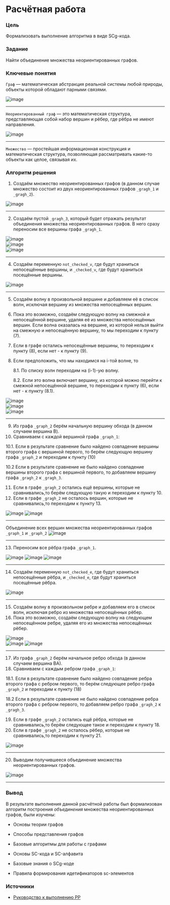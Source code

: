 # Расчётная работа

### Цель

Формализовать выполнение алгоритма в виде SCg-кода.

### Задание

Найти объединение множества неориентированных графов.

### Ключевые понятия

`Граф` — математическая абстракция реальной системы любой природы, объекты которой обладают парными связями.

![image](https://github.com/iis-32170x/RPIIS/blob/d995a1d835d442689442e042789aae0cc76c114f/images/UsualGraph.png)
***

`Неориентированный граф` —  это математическая структура, представляющая собой набор вершин и рёбер, где рёбра не имеют направления.

![image](https://github.com/iis-32170x/RPIIS/blob/d995a1d835d442689442e042789aae0cc76c114f/images/NonOrientedGraph.png)
***

`Множество` — простейшая информационная конструкция и математическая структура,
позволяющая рассматривать какие-то объекты как целое, связывая их.


### Алгоритм решения 

1. Создаём множество неориентированных графов (в данном случае множество состоит из двух неориентированных графов `_gragh_1` и `_gragh_2`).
      
![image](https://github.com/iis-32170x/RPIIS/blob/d995a1d835d442689442e042789aae0cc76c114f/images/RR.png)
***

2. Создаём пустой `_gragh_3`, который будет отражать результат объединения множества неориентированных графов. В него сразу переносим все вершины графа `_gragh_1`.
     
![image](https://github.com/iis-32170x/RPIIS/blob/d995a1d835d442689442e042789aae0cc76c114f/images/RR1.png)   
![image](https://github.com/iis-32170x/RPIIS/blob/d995a1d835d442689442e042789aae0cc76c114f/images/RR2.png)     
![image](https://github.com/iis-32170x/RPIIS/blob/d995a1d835d442689442e042789aae0cc76c114f/images/RR3.png)
***

4. Создаём переменную `not_checked_v`, где будут храниться непосещённые вершины, и `_checked_v`, где будут храниться посещённые вершины.
         
![image](https://github.com/iis-32170x/RPIIS/blob/d995a1d835d442689442e042789aae0cc76c114f/images/RR4.png)
***

5. Создаём волну в произвольной вершине и добавляем её в список волн, исключая вершину из множества непосещённых вершин.
6. Пока это возможно, создаём следующую волну на смежной и непосещённой вершине, удаляя её из множества непосещённых вершин. Если волна оказалась на вершине, из которой нельзя выйти на смежную и непосещённую вершину, то мы переходим к пункту (7).
7. Если в графе остались непосещённые вершины, то переходим к пункту (8), если нет - к пункту (9).
8. Если предположить, что мы находимся на i-той волне, то

    8.1. По списку волн переходим на (i-1)-ую волну.

    8.2. Если это волна включает вершину, из которой можно перейти к смежной непосещённой вершине, то переходим к пункту (6), если нет - к пункту (8.1).
          
![image](https://github.com/iis-32170x/RPIIS/blob/d995a1d835d442689442e042789aae0cc76c114f/images/RR5.png)  
![image](https://github.com/iis-32170x/RPIIS/blob/d995a1d835d442689442e042789aae0cc76c114f/images/RR6.png)      
![image](https://github.com/iis-32170x/RPIIS/blob/d995a1d835d442689442e042789aae0cc76c114f/images/RR7.png)
***

9.  Из графа `_graph_2` берём начальную вершину обхода (в данном случаем вершина B).
10. Сравниваем с каждой вершиной графа `_graph_1`:

   10.1. Если в результате сравнение было найдено совпадение вершины второго графа с вершиной первого, то берём следующую вершину графа `_graph_2` и переходим к пункту (10)

   10.2 Если в результате сравнение не было найдено совпадение вершины второго графа с вершиной первого, то добавляем вершину графа `_gragh_2` к `_gragh_3`.

11. Если в графе `_gragh_2` остались ещё вершины, которые не сравнивались,то берём следующую такую и переходим к пункту 10.
12. Если в графе `_gragh_2` не осталось вершин, которые не сравнивались,то переходим к пункту 13.
      
![image](https://github.com/iis-32170x/RPIIS/blob/d995a1d835d442689442e042789aae0cc76c114f/images/RR8.png)
![image](https://github.com/iis-32170x/RPIIS/blob/d995a1d835d442689442e042789aae0cc76c114f/images/RR9.png)
***
Объединение всех вершин множества неориентированных графов `_graph_1` и `_graph_2`
![image](https://github.com/iis-32170x/RPIIS/blob/d995a1d835d442689442e042789aae0cc76c114f/images/RR10.png)
***

13. Переносим все рёбра графа `_graph_1`.
    
![image](https://github.com/iis-32170x/RPIIS/blob/d995a1d835d442689442e042789aae0cc76c114f/images/RR11.png)
![image](https://github.com/iis-32170x/RPIIS/blob/d995a1d835d442689442e042789aae0cc76c114f/images/RR12.png)
![image](https://github.com/iis-32170x/RPIIS/blob/d995a1d835d442689442e042789aae0cc76c114f/images/RR13.png)
***

14. Создаём переменную `not_checked_e`, где будут храниться непосещённые рёбра, и `_checked_е`, где будут храниться посещённые рёбра.
         
![image](https://github.com/iis-32170x/RPIIS/blob/d995a1d835d442689442e042789aae0cc76c114f/images/RR14.png)
***

15. Создаём волну в произвольном ребре и добавляем его в список волн, исключая ребро из множества непосещённых рёбер.
16. Пока это возможно, создаём следующую волну на следующем непосещённом ребре, удаляя его из множества непосещённых рёбер. 
          
![image](https://github.com/iis-32170x/RPIIS/blob/d995a1d835d442689442e042789aae0cc76c114f/images/RR15.png)   
![image](https://github.com/iis-32170x/RPIIS/blob/d995a1d835d442689442e042789aae0cc76c114f/images/RR16.png)
![image](https://github.com/iis-32170x/RPIIS/blob/d995a1d835d442689442e042789aae0cc76c114f/images/RR17.png)
***

17.  Из графа `_graph_2` берём начальное ребро обхода (в данном случаем вершина BА).
18. Сравниваем с каждым ребром графа `_graph_1`:

   18.1. Если в результате сравнение было найдено совпадение ребра второго графа с ребром первого, то берём следующее ребро графа `_graph_2` и переходим к пункту (18)

   18.2 Если в результате сравнение не было найдено совпадение ребра второго графа с ребром первого, то добавляем ребро графа `_gragh_2` к `_gragh_3`.

19. Если в графе `_gragh_2` остались ещё рёбра, которые не сравнивались,то берём следующее такое и переходим к пункту 18.
20. Если в графе `_gragh_2` не осталось рёбер, которые не сравнивались,то переходим к пункту 21.
      
![image](https://github.com/iis-32170x/RPIIS/blob/d995a1d835d442689442e042789aae0cc76c114f/images/RR19.png)
***

20. Выводим получившееся объединение множества неориентированных графов.
      
![image](https://github.com/iis-32170x/RPIIS/blob/d995a1d835d442689442e042789aae0cc76c114f/images/RRresult.png)
***      


### Вывод

В результате выполнения данной расчётной работы был формализован алгоритм построения *объединения* множества неориентированных графов, были изучены:

- Основы теории графов

- Способы представления графов

- Базовые алгоритмы для работы с графами

- Основы SC-кода и SC-алфавита

- Базовые знания о SCg-коде

- Правила формирования идетификаторов sc-элементов

### Источники

- [Руководство к выполнению РР](https://drive.google.com/drive/folders/1RSriLOZWpxyozHjUa1Kz3uZtIr0PixVh)

